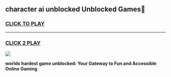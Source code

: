 
## character ai unblocked Unblocked Games👋
<h3>
<a href="https://premium.freeplayer.one?title=character_ai_unblocked&ref=16F">CLICK TO PLAY</a></h3>
<hr>

<h3>
<a href="https://premium.freeplayer.one?title=character_ai_unblocked&ref=16F">CLICK 2 PLAY</a>
  
</h3>

<a href="https://premium.freeplayer.one?title=character_ai_unblocked&ref=16F/"><img src="https://clearcache.store/games.png"></a>


**worlds hardest game unblocked: Your Gateway to Fun and Accessible Online Gaming**
